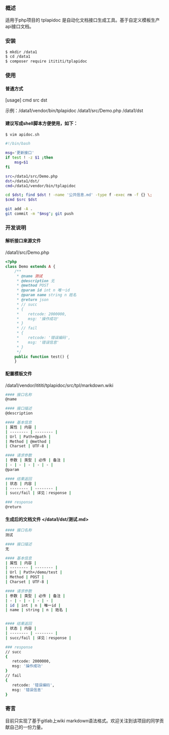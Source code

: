 ### 概述
适用于php项目的 tplapidoc 是自动化文档接口生成工具。基于自定义模板生产api接口文档。

### 安装 
```bash
$ mkdir /data1
$ cd /data1
$ composer require itititi/tplapidoc
```

### 使用
#### 普通方式
[usage] cmd src dst

示例：/data1/vendor/bin/tplapidoc /data1/src/Demo.php /data1/dst

#### 建议写成shell脚本方便使用，如下：
```bash
$ vim apidoc.sh

#!/bin/bash

msg='更新接口'
if test ! -z $1 ;then
    msg=$1
fi

src=/data1/src/Demo.php
dst=/data1/dst/
cmd=/data1/vendor/bin/tplapidoc 

cd $dst; find $dst ! -name '公共信息.md' -type f -exec rm -f {} \;
$cmd $src $dst

git add -A .
git commit -m "$msg"; git push

```

### 开发说明
#### 解析接口来源文件
/data1/src/Demo.php
```php
<?php
class Demo extends A {
    /**
     * @name 测试
     * @description 无
     * @method POST
     * @param id int n 唯一id
     * @param name string n 姓名
     * @return json
     * // succ
     * {
     *    retcode: 2000000,
     *    msg: '操作成功'
     * }
     * // fail
     * {
     *    retcode: '错误编码',
     *    msg: '错误信息'
     * }
     */
    public function test() {
    }
```

#### 配置模板文件
/data1/vendor/itititi/tplapidoc/src/tpl/markdown.wiki
```bash
#### 接口名称
@name

#### 接口描述
@description

#### 基本信息
| 属性 | 内容 |
| -------- | -------- |
| Url | Path+@path |
| Method | @method |
| Charset | UTF-8 |

#### 请求参数
| 参数 | 类型 | 必传 | 备注 | 
| - | - | - | - | - |
@param

#### 结果返回
| 状态 | 内容 |
| -------- | -------- |
| succ/fail | 详见：response |

### response
@return
```

#### 生成后的文档文件 </data1/dst/测试.md>
``` bash
#### 接口名称
测试

#### 接口描述
无

#### 基本信息
| 属性 | 内容 |
| -------- | -------- |
| Url | Path+/demo/test |
| Method | POST |
| Charset | UTF-8 |

#### 请求参数
| 参数 | 类型 | 必传 | 备注 | 
| - | - | - | - | - |
| id | int | n | 唯一id |
| name | string | n | 姓名 |


#### 结果返回
| 状态 | 内容 |
| -------- | -------- |
| succ/fail | 详见：response |

### response
// succ
{
   retcode: 2000000,
   msg: '操作成功'
}
// fail
{
   retcode: '错误编码',
   msg: '错误信息'
}
```

### 寄言
目前只实现了基于gitlab上wiki markdown语法格式。欢迎关注到该项目的同学贡献自己的一份力量。
